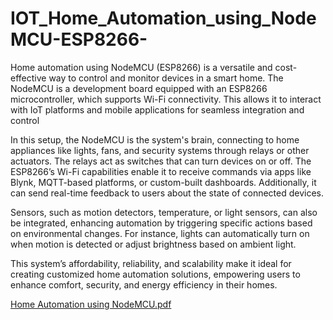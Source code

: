 # IOT_Home_Automation_using_NodeMCU-ESP8266-
Home automation using NodeMCU (ESP8266) is a versatile and cost-effective way to control and monitor devices in a smart home. The NodeMCU is a development board equipped with an ESP8266 microcontroller, which supports Wi-Fi connectivity. This allows it to interact with IoT platforms and mobile applications for seamless integration and control

In this setup, the NodeMCU is the system's brain, connecting to home appliances like lights, fans, and security systems through relays or other actuators. The relays act as switches that can turn devices on or off. The ESP8266’s Wi-Fi capabilities enable it to receive commands via apps like Blynk, MQTT-based platforms, or custom-built dashboards. Additionally, it can send real-time feedback to users about the state of connected devices.

Sensors, such as motion detectors, temperature, or light sensors, can also be integrated, enhancing automation by triggering specific actions based on environmental changes. For instance, lights can automatically turn on when motion is detected or adjust brightness based on ambient light.

This system’s affordability, reliability, and scalability make it ideal for creating customized home automation solutions, empowering users to enhance comfort, security, and energy efficiency in their homes.

[Home Automation using NodeMCU.pdf](https://github.com/user-attachments/files/17952148/Home.Automation.using.NodeMCU.pdf)

